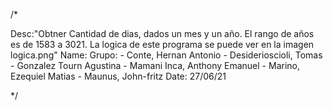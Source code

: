 /*

Desc:"Obtner Cantidad de dias, dados un mes y un año.
      El rango de años es de 1583 a 3021. 
      La logica de este programa se puede ver en la imagen logica.png"
Name: Grupo:
            - Conte, Hernan Antonio
            - Desiderioscioli, Tomas
            - Gonzalez Tourn Agustina
            - Mamani Inca, Anthony Emanuel
            - Marino, Ezequiel Matias
            - Maunus, John-fritz
Date: 27/06/21

*/

